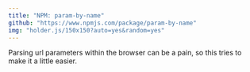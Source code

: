 ```yaml
---
title: "NPM: param-by-name"
github: "https://www.npmjs.com/package/param-by-name"
img: "holder.js/150x150?auto=yes&random=yes"
---
```


Parsing url parameters within the browser can be a pain, so this tries to make it a little easier.
